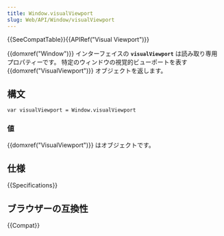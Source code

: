 ```yaml
---
title: Window.visualViewport
slug: Web/API/Window/visualViewport
---
```


{{SeeCompatTable}}{{APIRef("Visual Viewport")}}

{{domxref("Window")}} インターフェイスの **`visualViewport`** は読み取り専用プロパティーです。 特定のウィンドウの視覚的ビューポートを表す {{domxref("VisualViewport")}} オブジェクトを返します。

## 構文

```
var visualViewport = Window.visualViewport
```

### 値

{{domxref("VisualViewport")}} はオブジェクトです。

## 仕様

{{Specifications}}

## ブラウザーの互換性

{{Compat}}
